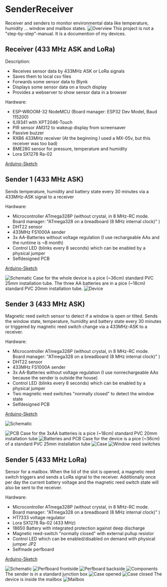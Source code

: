 # SenderReceiver
Receiver and senders to monitor environmental data like temperature, humidity ... window and mailbox states.
![Overview](assets/images/Overview.png)
This project is not a "step-by-step"-manual. It is a documention of my devices. 
## Receiver (433 MHz ASK and LoRa)
Description:
* Receives sensor data by 433MHz ASK or LoRa signals
* Saves them to local csv files 
* Forwards some sensor data to Blynk
* Displays some sensor data on a touch display 
* Provides a webserver to show sensor data in a browser 

Hardware: 
 * ESP-WROOM-32 NodeMCU (Board manager: ESP32 Dev Model, Baud 115200)
 * ILI9341 with XPT2046-Touch
 * PIR sensor AM312 to wakeup display from screensaver
 * Passive buzzer
 * RXB6 433MHz receiver (At the beginning I used a MX-05v, but this receiver was too bad)
 * BME280 sensor for pressure, temperature and humidity
 * Lora SX1278 Ra-02

[Arduino-Sketch](/Receiver)

## Sender 1 (433 MHz ASK)
Sends temperature, humidity and battery state every 30 minutes via a 433MHz-ASK signal to a receiver

Hardware:
* Microcontroller ATmega328P (without crystal, in 8 MHz-RC mode. Board manager: "ATmega328 on a breadboard (8 MHz internal clock)" ) 
* DHT22 sensor
* 433MHz FS1000A sender
* 3x AA-Batteries without voltage regulation (I use rechargeable AAs and the runtime is ~8 month)
* Control LED (blinks every 8 seconds) which can be enabled by a physical jumper
* Selfdesigned PCB

[Arduino-Sketch](/Sender1/Sender1.ino)

![Schematic](assets/images/Sender1/Schematic.png)
Case for the whole device is a pice (~36cm) standard PVC 25mm installation  tube. The three AA batteries are in a pice (~18cm) standard PVC 20mm installation tube.
![Device](assets/images/Sender1/device.jpg)

## Sender 3 (433 MHz ASK)
Magnetic reed switch sensor to detect if a window is open or tilted. Sends the window state, temperature, humidity and battery state every 30 minutes or triggered by magnetic reed switch change via a 433MHz-ASK to a receiver.

Hardware:
* Microcontroller ATmega328P (without crystal, in 8 MHz-RC mode. Board manager: "ATmega328 on a breadboard (8 MHz internal clock)" ) 
* DHT22 sensor
* 433MHz FS1000A sender
* 3x AA-Batteries without voltage regulation (I use nonrechargeable AAs because the sender is outside the house)
* Control LED (blinks every 8 seconds) which can be enabled by a physical jumper
* Two magnetic reed switches "normally closed" to detect the window state
* Selfdesigned PCB

[Arduino-Sketch](/Sender3/Sender3.ino)

![Schematic](assets/images/Sender3/Schematic.png)

![PCB](assets/images/Sender3/PCB.jpg)
Case for the 3xAA batteries is a pice (~18cm) standard PVC 20mm installation tube
![Batteries and PCB](assets/images/Sender3/BatteriesPCB.jpg)
Case for the device is a pice (~36cm) of a standard PVC 25mm installation tube
![Case](assets/images/Sender3/Case.jpg)
![Window reed switches](assets/images/Sender3/WindowReedSwitches.jpg)

## Sender 5 (433 MHz LoRa)
Sensor for a mailbox. When the lid of the slot is opened, a magnetic reed switch triggers and sends a LoRa signal to the receiver. Additionally once per day the current battery voltage and the magnetic reed switch state will also be sent to the receiver.

Hardware:
* Microcontroller ATmega328P (without crystal, in 8 MHz-RC mode. Board manager: "ATmega328 on a breadboard (8 MHz internal clock)" ) 
* HT7333 voltage regulator
* Lora SX1278 Ra-02 (433 MHz)
* 18650 Battery with integrated protection against deep discharge
* Magnetic reed-switch "normally closed" with external pullup resistor
* Control LED which can be enabled/disabled on demand with physical jumper JP2
* Selfmade perfboard

[Arduino-Sketch](/Sender5/Sender5.ino)

![Schematic](assets/images/Sender5/Schematic.png)
![Perfboard frontside](assets/images/Sender5/PerfboardFrontside.jpg)
![Perfboard backside](assets/images/Sender5/PerfboardBackside.jpg)
![Components](assets/images/Sender5/Components.jpg)
The sender is in a standard junction box
![Case opened](assets/images/Sender5/CaseOpened.jpg)
![Case closed](assets/images/Sender5/CaseClosed.jpg)
The device is inside the mailbox
![Mailbox](assets/images/Sender5/Mailbox.jpg)
